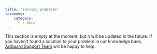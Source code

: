 ```yaml
---
title: 'Solving problems'
taxonomy:
    category:
        - docs
---
```


This section is empty at the moment, but it will be updated in the future. If you haven't found a solution to your problem in our knowledge base, [AdGuard Support Team](http://kb.adguard.com/en/technical-support) will be happy to help.